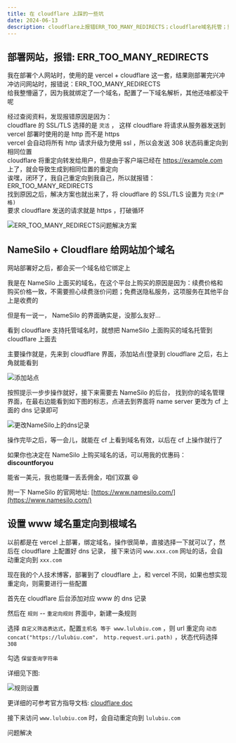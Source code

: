```yaml
---
title: 在 cloudflare 上踩的一些坑
date: 2024-06-13
description: cloudflare上报错ERR_TOO_MANY_REDIRECTS；cloudflare域名托管；重定向规则设置
---
```


## 部署网站，报错: ERR_TOO_MANY_REDIRECTS

我在部署个人网站时，使用的是 vercel + cloudflare 这一套，结果刚部署完兴冲冲访问网站时，报错说：ERR_TOO_MANY_REDIRECTS  
给我整懵逼了，因为我就绑定了一个域名，配置了一下域名解析，其他还啥都没干呢   

经过查阅资料，发现报错原因是因为：   
cloudflare 的 SSL/TLS 选择的是 `灵活` ， 这样 cloudflare 将请求从服务器发送到 vercel 部署时使用的是 http 而不是 https   
vercel 会自动将所有 http 请求升级为使用 ssl ，所以会发送 308 状态码重定向到相同位置   
cloudflare 将重定向转发给用户，但是由于客户端已经在 https://example.com 上了，就会导致生成到相同位置的重定向   
诶嘿，闭环了，我自己重定向到我自己，所以就报错： ERR_TOO_MANY_REDIRECTS   
找到原因之后，解决方案也就出来了，将 cloudflare 的 SSL/TLS 设置为 `完全(严格)`   
要求 cloudflare 发送的请求就是 https ，打破循环   

![ERR_TOO_MANY_REDIRECTS问题解决方案](/assets/cloudflare-some-error/error.jpg)

## NameSilo + Cloudflare 给网站加个域名

网站部署好之后，都会买一个域名给它绑定上

我是在 NameSilo 上面买的域名，在这个平台上购买的原因是因为：续费价格和购买价格一致，不需要担心续费涨价问题；免费送隐私服务，这项服务在其他平台上是收费的

但是有一说一， NameSilo 的界面确实是，没那么友好...

看到 cloudflare 支持托管域名时，就想把 NameSilo 上面购买的域名托管到 cloudflare 上面去

主要操作就是，先来到 cloudflare 界面，添加站点(登录到 cloudflare 之后，右上角就能看到

![添加站点](/assets/cloudflare-some-error/add-website.jpg)

按照提示一步步操作就好，接下来需要去 NameSilo 的后台， 找到你的域名管理界面，在最右边能看到如下图的标志，点进去到界面将 name server 更改为 cf 上面的 dns 记录即可

![更改NameSilo上的dns记录](/assets/cloudflare-some-error/change-dns.jpg)

操作完毕之后，等一会儿，就能在 cf 上看到域名有效，以后在 cf 上操作就行了

如果你也决定在 NameSilo 上购买域名的话，可以用我的优惠码： <strong> discountforyou </strong>

能省一美元，我也能赚一丢丢佣金，咱们双赢 😆

附一下 NameSilo 的官网地址: [https://www.namesilo.com/](https://www.namesilo.com/)

## 设置 www 域名重定向到根域名

以前都是在 vercel 上部署，绑定域名，操作很简单，直接选择一下就可以了，然后在 cloudflare 上配置好 dns 记录，
接下来访问 `www.xxx.com` 网址的话，会自动重定向到 `xxx.com`

现在我的个人技术博客，部署到了 cloudflare 上，和 vercel 不同，如果也想实现重定向，则需要进行一些配置

首先在 cloudflare 后台添加对应 www 的 dns 记录

然后在 `规则` -- `重定向规则` 界面中，新建一条规则

选择 `自定义筛选表达式`，配置`主机名 等于 www.lulubiu.com` ，则 url 重定向 `动态 concat("https://lulubiu.com"， http.request.uri.path)` ，状态代码选择 `308`

勾选 `保留查询字符串`

详细见下图:

![规则设置](/assets/cloudflare-some-error/config.jpg)

更详细的可参考官方指导文档: [cloudflare doc](https://developers.cloudflare.com/rules/reference/page-rules-migration/#migrate-forwarding-url)

接下来访问 `www.lulubiu.com` 时，会自动重定向到 `lulubiu.com`

问题解决